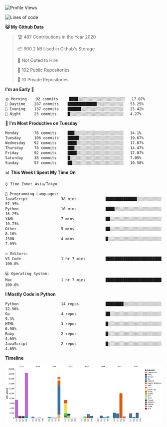 <!--START_SECTION:waka-->
![Profile Views](http://img.shields.io/badge/Profile%20Views-6-blue)

![Lines of code](https://img.shields.io/badge/From%20Hello%20World%20I%27ve%20Written-4.5%20million%20lines%20of%20code-blue)

**🐱 My Github Data** 

> 🏆 487 Contributions in the Year 2020
 > 
> 📦 900.2 kB Used in Github's Storage 
 > 
> 🚫 Not Opted to Hire
 > 
> 📜 102 Public Repositories
 > 
> 🔑 10 Private Repositories 

**I'm an Early 🐤** 

```text
🌞 Morning    92 commits     ████░░░░░░░░░░░░░░░░░░░░░   17.07% 
🌆 Daytime    287 commits    █████████████░░░░░░░░░░░░   53.25% 
🌃 Evening    137 commits    ██████░░░░░░░░░░░░░░░░░░░   25.42% 
🌙 Night      23 commits     █░░░░░░░░░░░░░░░░░░░░░░░░   4.27%

```
📅 **I'm Most Productive on Tuesday** 

```text
Monday       76 commits     ███░░░░░░░░░░░░░░░░░░░░░░   14.1% 
Tuesday      106 commits    █████░░░░░░░░░░░░░░░░░░░░   19.67% 
Wednesday    92 commits     ████░░░░░░░░░░░░░░░░░░░░░   17.07% 
Thursday     78 commits     ███░░░░░░░░░░░░░░░░░░░░░░   14.47% 
Friday       92 commits     ████░░░░░░░░░░░░░░░░░░░░░   17.07% 
Saturday     38 commits     █░░░░░░░░░░░░░░░░░░░░░░░░   7.05% 
Sunday       57 commits     ██░░░░░░░░░░░░░░░░░░░░░░░   10.58%

```


📊 **This Week I Spent My Time On** 

```text
⌚︎ Time Zone: Asia/Tokyo

💬 Programming Languages: 
JavaScript               38 mins             ██████████████░░░░░░░░░░░   57.35% 
Python                   10 mins             ████░░░░░░░░░░░░░░░░░░░░░   16.25% 
YAML                     7 mins              ██░░░░░░░░░░░░░░░░░░░░░░░   10.73% 
Other                    5 mins              ██░░░░░░░░░░░░░░░░░░░░░░░   8.16% 
JSON                     4 mins              █░░░░░░░░░░░░░░░░░░░░░░░░   7.09%

🔥 Editors: 
VS Code                  1 hr 7 mins         █████████████████████████   100.0%

💻 Operating System: 
Mac                      1 hr 7 mins         █████████████████████████   100.0%

```

**I Mostly Code in Python** 

```text
Python                   14 repos            ████████░░░░░░░░░░░░░░░░░   32.56% 
Go                       4 repos             ██░░░░░░░░░░░░░░░░░░░░░░░   9.3% 
HTML                     3 repos             █░░░░░░░░░░░░░░░░░░░░░░░░   6.98% 
Ruby                     2 repos             █░░░░░░░░░░░░░░░░░░░░░░░░   4.65% 
JavaScript               2 repos             █░░░░░░░░░░░░░░░░░░░░░░░░   4.65%

```


**Timeline**

![Chart not found](https://github.com/takuan-osho/takuan-osho/blob/master/charts/bar_graph.png) 


<!--END_SECTION:waka-->
